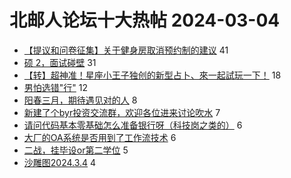 # 北邮人论坛十大热帖 2024-03-04

- [【提议和问卷征集】关于健身房取消预约制的建议](https://bbs.byr.cn/article/Gymnasium/121163) 41
- [硕 2，面试碰壁](https://bbs.byr.cn/article/WorkLife/1211560) 31
- [【转】超神准！星座小王子独创的新型占卜、來一起試玩一下！](https://bbs.byr.cn/article/Constellations/326533) 18
- [男怕选错&quot;行&quot;](https://bbs.byr.cn/article/Feeling/3205842) 12
- [阳春三月，期待遇见对的人](https://bbs.byr.cn/article/Friends/2050843) 8
- [新建了个byr投资交流群，欢迎各位进来讨论吹水](https://bbs.byr.cn/article/Financial/80130) 7
- [请问代码基本零基础怎么准备银行呀（科技岗之类的）](https://bbs.byr.cn/article/Job/2207899) 6
- [大厂的OA系统是否用到了工作流技术](https://bbs.byr.cn/article/Talking/6411680) 6
- [二战，挂毕设or第二学位](https://bbs.byr.cn/article/AimGraduate/1228039) 5
- [沙雕图2024.3.4](https://bbs.byr.cn/article/Picture/3358790) 4



